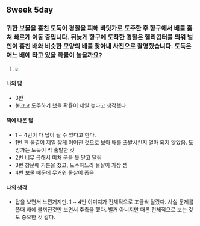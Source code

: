 ## 8week 5day

### 귀한 보물을 훔친 도둑이 경찰을 피해 바닷가로 도주한 후 항구에서 배를 훔쳐 빠르게 이동 중입니다. 뒤늦게 항구에 도착한 경찰은 헬리콥터를 띄워 범인이 훔친 배와 비슷한 모양의 배를 찾아내 사진으로 촬영했습니다. 도둑은 어느 배에 타고 있을 확률이 높을까요?

1. <img src="https://images.velog.io/images/ljs0429777/post/b4c21010-0fe9-403a-a07a-e98739778d85/%E1%84%89%E1%85%B3%E1%84%8F%E1%85%B3%E1%84%85%E1%85%B5%E1%86%AB%E1%84%89%E1%85%A3%E1%86%BA%202020-10-23%20%E1%84%8B%E1%85%A9%E1%84%92%E1%85%AE%202.56.05.png" style="zoom:50%;" />

#### 나의 답

- 3반
- 불끄고 도주하기 했을 확률이 제일 높다고 생각했다.

#### 책에 나온 답

- 1 ~ 4번이 다 답이 될 수 있다고 한다.
- 1번 흰 물결이 제일 짧게 이어진 것으로 보아 배를 출발시킨지 얼마 되지 않았음. 도망가는 도둑이 막 출발한 것
- 2번 너무 급해서 미처 문을 못 닫고 달림
- 3번 창문에 커튼을 첬고, 도주하느라 물살이 가장 셈
- 4번 보물 때문에 무거워 물살이 좁음

#### 나의 생각

- 답을 보면서 느낀거지만..1 ~ 4번 이미지가 전체적으로 조금씩 달랐다. 사실 문제를 풀때 배에 불꺼진것만 보면서 추측을 했다. 별거 아니지만 때론 전체적으로 보는 것도 중요한 것 같다.